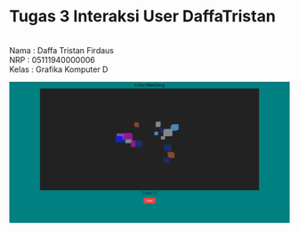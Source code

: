 # Tugas 3 Interaksi User DaffaTristan
<br>Nama : Daffa Tristan Firdaus
<br>NRP : 05111940000006
<br>Kelas : Grafika Komputer D

![demo](/img/tugas-3.png)
